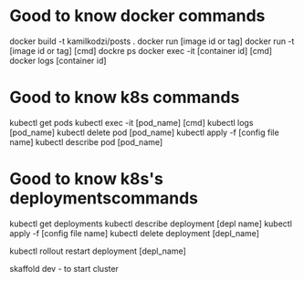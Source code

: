 # Good to know docker commands
docker build -t kamilkodzi/posts .
docker run \[image id or tag\]
docker run -t \[image id or tag\] \[cmd\]
dockre ps
docker exec -it \[container id\] \[cmd\]
docker logs \[container id\]


# Good to know k8s commands
kubectl get pods
kubectl exec -it \[pod_name\] \[cmd\]
kubectl logs \[pod_name\]
kubectl delete pod \[pod_name\]
kubectl apply -f \[config file name\]
kubectl describe pod \[pod_name\]

# Good to know k8s's deploymentscommands
kubectl get deployments
kubectl describe deployment \[depl name\]
kubectl apply -f \[config file name\]
kubectl delete deployment \[depl_name\]

kubectl rollout restart deployment \[depl_name\]


skaffold dev - to start cluster